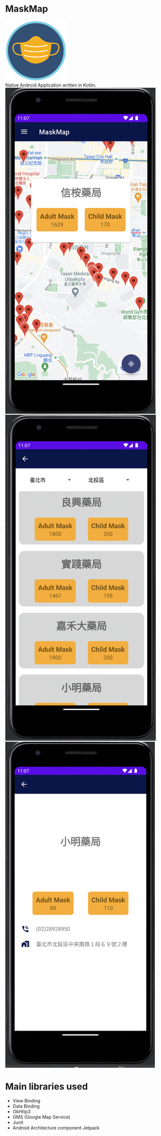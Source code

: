 # MaskMap
![alt text](https://raw.githubusercontent.com/gy6543721/MaskMap/main/app/src/main/res/mipmap-xxxhdpi/ic_launcher_mask.png) 
<br>
Native Android Application written in Kotlin.
<br>
![alt text](https://raw.githubusercontent.com/gy6543721/MaskMap/main/pictures/001.jpg)
<br>
![alt text](https://raw.githubusercontent.com/gy6543721/MaskMap/main/pictures/002.jpg)
<br>
![alt text](https://raw.githubusercontent.com/gy6543721/MaskMap/main/pictures/003.jpg)
<br>

# Main libraries used
* View Binding
* Data Binding
* OkHttp3
* GMS (Google Map Service)
* Junit
* Android Architecture component Jetpack
